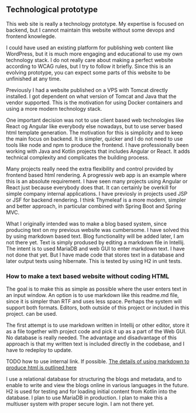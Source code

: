## Technological prototype

This web site is really a technology prototype.  My expertise is focused on backend,
but I cannot maintain this website without some devops and frontend knowlegde. 

I could have used an existing platform for publishing web content like WordPress,
but it is much more engaging and educational to use my own technology stack.
I do not really care about making a perfect website according to WCAG rules,
but I try to follow it briefly. Since this is an evolving prototype, 
you can expect some parts of this website to be unfinished at any time.

Previously I had a website published on a VPS with Tomcat directly installed.
I got dependent on what version of Tomcat and Java that the vendor supported.
This is the motivation for using Docker containers and using a more modern
technology stack. 

One important decision was not to use client based web technologies like React og Angular 
like everybody else nowadays, but to use server based html template generation.
The motivation for this is simplicity and to keep the main focus on backend.
It is simpler, quicker and I do not need to use tools like node and npm to produce the frontend.
I have professionally been working with Java and Kotlin projects that includes Angular or React.
It adds technical complexity and complicates the building process.  

Many projects really need the extra flexibility and control provided by frontend based html rendering.
A progressiv web app is an example where this is an absolute requirement. I have seen many projects using Angular or React just because everybody does that.
It can certainly be overkill for simple company internal applications.
I have previosly in projects used JSP or JSF for backend rendering.
I think Thymeleaf is a more modern, simpler and better approach, in particular combined with
Spring Boot and Spring MVC.

What I originally intended was to make a blog based system, since producing text on my
previous website was cumbersome. I have solved this by using markdown based text.
Blog functionality will be added later, I am not there yet. 
Text is simply prodused by editing a markdown file in Intellij.
The intent is to used MariaDB and web GUI to enter markdown text.
I have not done that yet. But I have made code that
stores text in a database and later output texts using hibernate.
This is tested by using H2 in unit tests.

### How to make a text based website without coding HTML

The goal is to make this as simple as possible where the user enters text in an input
window.  An option is to use markdown like this readme.md file, since
it is simpler than RTF and uses less space. Perhaps the system will support both
formats. Editors, both outside of this project or included in this project.  can be used.

The first attempt is to use markdown written in Intellij or other editor, store it as a file
together with project code and pick it up as a part of the Web GUI. No database is really needed.
The advantage and disadvantage of this approach is that my written text is included directly in the codebase,
and I have to redeploy to update. 

TODO how to use internal link. If possible.
[The details of using markdown to produce html is outlined here](#markdown)

I use a relational database for structuring the blogs and metadata, and to enable to 
write and view the blogs online in various languages in the future. 
H2 is used for testing and for loading initial content from Kotlin into the database. 
I plan to use MariaDB in production. I plan to make this a multiuser system with proper secure login. 
I am not there yet.




